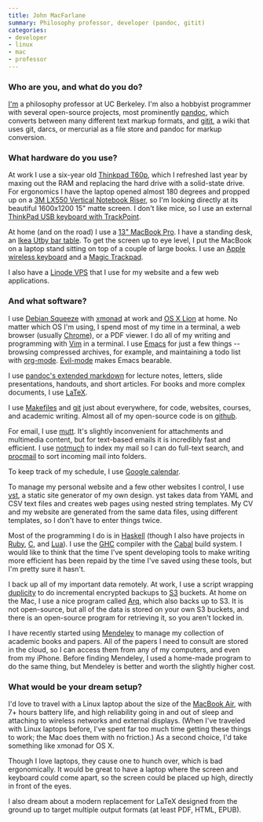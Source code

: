 ```yaml
---
title: John MacFarlane
summary: Philosophy professor, developer (pandoc, gitit)
categories:
- developer
- linux
- mac
- professor
---
```


### Who are you, and what do you do?

[I'm](http://johnmacfarlane.net/ "John's website.") a philosophy professor at UC Berkeley. I'm also a hobbyist programmer with several open-source projects, most prominently [pandoc][], which converts between many different text markup formats, and [gitit][], a wiki that uses git, darcs, or mercurial as a file store and pandoc for markup conversion.

### What hardware do you use?

At work I use a six-year old [Thinkpad T60p][thinkpad-t60p], which I refreshed last year by maxing out the RAM and replacing the hard drive with a solid-state drive. For ergonomics I have the laptop opened almost 180 degrees and propped up on a [3M LX550 Vertical Notebook Riser][lx550], so I'm looking directly at its beautiful 1600x1200 15" matte screen. I don't like mice, so I use an external [ThinkPad USB keyboard with TrackPoint][thinkpad-usb-keyboard].

At home (and on the road) I use a [13" MacBook Pro][macbook-pro]. I have a standing desk, an [Ikea Utby bar table][utby]. To get the screen up to eye level, I put the MacBook on a laptop stand sitting on top of a couple of large books. I use an [Apple wireless keyboard][keyboard] and a [Magic Trackpad][magic-trackpad].

I also have a [Linode VPS][linode] that I use for my website and a few web applications.

### And what software?

I use [Debian Squeeze][debian] with [xmonad][] at work and [OS X Lion][macos] at home. No matter which OS I'm using, I spend most of my time in a terminal, a web browser (usually [Chrome][]), or a PDF viewer. I do all of my writing and programming with [Vim][] in a terminal. I use [Emacs][] for just a few things -- browsing compressed archives, for example, and maintaining a todo list with [org-mode][]. [Evil-mode][] makes Emacs bearable.

I use [pandoc's extended markdown](http://johnmacfarlane.net/pandoc/README.html#pandocs-markdown "John's extension of Markdown.") for lecture notes, letters, slide presentations, handouts, and short articles. For books and more complex documents, I use [LaTeX][].

I use [Makefiles][make] and [git][] just about everywhere, for code, websites, courses, and academic writing. Almost all of my open-source code is on [github][].

For email, I use [mutt][]. It's slightly inconvenient for attachments and multimedia content, but for text-based emails it is incredibly fast and efficient. I use [notmuch][] to index my mail so I can do full-text search, and [procmail][] to sort incoming mail into folders.

To keep track of my schedule, I use [Google calendar][google-calendar].

To manage my personal website and a few other websites I control, I use [yst][], a static site generator of my own design. yst takes data from YAML and CSV text files and creates web pages using nested string templates. My CV and my website are generated from the same data files, using different templates, so I don't have to enter things twice.

Most of the programming I do is in [Haskell][] (though I also have projects in [Ruby][], [C][], and [Lua][]). I use the [GHC][] compiler with the [Cabal][] build system. I would like to think that the time I've spent developing tools to make writing more efficient has been repaid by the time I've saved using these tools, but I'm pretty sure it hasn't.

I back up all of my important data remotely. At work, I use a script wrapping [duplicity][] to do incremental encrypted backups to [S3][] buckets. At home on the Mac, I use a nice program called [Arq][], which also backs up to S3. It is not open-source, but all of the data is stored on your own S3 buckets, and there is an open-source program for retrieving it, so you aren't locked in.

I have recently started using [Mendeley][] to manage my collection of academic books and papers. All of the papers I need to consult are stored in the cloud, so I can access them from any of my computers, and even from my iPhone. Before finding Mendeley, I used a home-made program to do the same thing, but Mendeley is better and worth the slightly higher cost.

### What would be your dream setup?

I'd love to travel with a Linux laptop about the size of the [MacBook Air][macbook-air], with 7+ hours battery life, and high reliability going in and out of sleep and attaching to wireless networks and external displays. (When I've traveled with Linux laptops before, I've spent far too much time getting these things to work; the Mac does them with no friction.) As a second choice, I'd take something like xmonad for OS X.

Though I love laptops, they cause one to hunch over, which is bad ergonomically. It would be great to have a laptop where the screen and keyboard could come apart, so the screen could be placed up high, directly in front of the eyes.

I also dream about a modern replacement for LaTeX designed from the ground up to target multiple output formats (at least PDF, HTML, EPUB).

[arq]: https://www.arqbackup.com/ "S3-based backup for the Mac."
[c]: https://en.wikipedia.org/wiki/C_(programming_language) "A compiled programming language."
[cabal]: https://www.haskell.org/cabal/ "A packaging system for Haskell."
[chrome]: https://www.google.com/intl/en/chrome/browser/ "A WebKit-based browser, where each tab runs in its own thread."
[debian]: https://www.debian.org/ "A Linux distribution."
[duplicity]: http://duplicity.nongnu.org/ "An rsync-based backup program."
[emacs]: http://www.gnu.org/software/emacs/ "A free open-source text editor."
[evil-mode]: https://www.emacswiki.org/emacs/Evil "An extension for Emacs to bring it vim-like features."
[ghc]: https://www.haskell.org/ghc/ "An open-source Haskell compiler and interactive environment."
[git]: https://git-scm.com/ "A version control system."
[github]: https://github.com/ "A Git code repository service."
[gitit]: http://gitit.net/ "A wiki system backed by Git, darcs or Mecurial."
[google-calendar]: https://en.wikipedia.org/wiki/Google_Calendar "A web-based calendar client."
[haskell]: https://wiki.haskell.org/Haskell "A functional programming language."
[keyboard]: https://www.apple.com/keyboard/ "The keyboard."
[latex]: https://www.latex-project.org/ "Typesetting software."
[linode]: https://www.linode.com "A VPS hosting service."
[lua]: http://www.lua.org/ "An interpreted scripting language."
[lx550]: https://www.amazon.com/3M-Vertical-Notebook-Riser-LX550/dp/B0006HVM4A "A device for keeping your laptop elevated."
[macbook-air]: https://www.apple.com/macbook-air/ "A very thin laptop."
[macbook-pro]: https://www.apple.com/macbook-pro/ "A laptop."
[macos]: https://en.wikipedia.org/wiki/MacOS "An operating system for Mac hardware."
[magic-trackpad]: https://en.wikipedia.org/wiki/Magic_Trackpad "A trackpad for desktop machines."
[make]: http://www.gnu.org/software/make/manual/make.html "Software to prepare code for compilation."
[mendeley]: https://www.mendeley.com/ "A reference and academic service."
[mutt]: http://www.mutt.org/ "A command-line email client."
[notmuch]: https://notmuchmail.org/ "An email index and search tool."
[org-mode]: https://orgmode.org/ "An Emacs mode for notes and to-do items."
[pandoc]: https://pandoc.org/ "A Markdown document converter."
[procmail]: https://en.wikipedia.org/wiki/Procmail "A mail delivery agent."
[ruby]: https://www.ruby-lang.org/en/ "An interpreted scripting language."
[s3]: https://aws.amazon.com/s3/ "Cloud-based Internet storage magic."
[thinkpad-t60p]: https://support.lenovo.com/en_US/detail.page?LegacyDocID=MIGR-62487 "A 15 inch PC laptop."
[thinkpad-usb-keyboard]: https://support.lenovo.com/en_US/product-and-parts/detail.page?LegacyDocID=MIGR-73183 "A USB keyboard."
[utby]: https://www.ikea.com/us/en/catalog/products/S89843460/ "A bar table."
[vim]: https://www.vim.org/ "A command-line text editor."
[xmonad]: https://xmonad.org/ "A tiling window manager for X11."
[yst]: https://github.com/jgm/yst "A static site generator."
